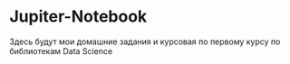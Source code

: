 # Jupiter-Notebook
Здесь будут мои домашние задания и курсовая по первому курсу по библиотекам Data Science
